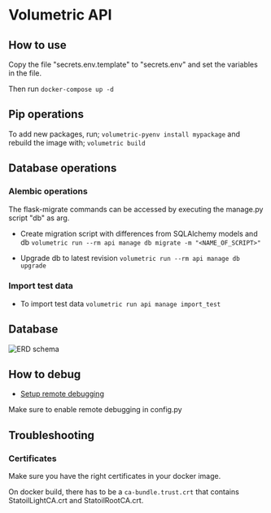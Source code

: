 # Volumetric API

## How to use

Copy the file "secrets.env.template" to "secrets.env" and set the variables in the file.

Then run `docker-compose up -d`

## Pip operations
To add new packages, run;
`volumetric-pyenv install mypackage`
and rebuild the image with;
`volumetric build`

## Database operations

### Alembic operations

The flask-migrate commands can be accessed by executing the manage.py script "db" as arg.

* Create migration script with differences from SQLAlchemy models and db
```volumetric run --rm api manage db migrate -m "<NAME_OF_SCRIPT>"```

* Upgrade db to latest revision
```volumetric run --rm api manage db upgrade```

### Import test data

* To import test data
```volumetric run api manage import_test```

## Database

![ERD schema][erd]

[erd]: https://git.statoil.no/volumetric/api/-/jobs/artifacts/master/raw/data/build/schema.png?job=create_erd

## How to debug

* [Setup remote debugging](https://git.statoil.no/CRIS/cris-run/wikis/remote-debugging-in-cris-api)

Make sure to enable remote debugging in config.py

## Troubleshooting

### Certificates

Make sure you have the right certificates in your docker image. 

On docker build, there has to be a `ca-bundle.trust.crt` that contains StatoilLightCA.crt and StatoilRootCA.crt.
